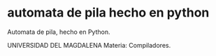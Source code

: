 # automata de pila hecho en python
Automata de pila, hecho en Python. 

UNIVERSIDAD DEL MAGDALENA
Materia: Compiladores.

